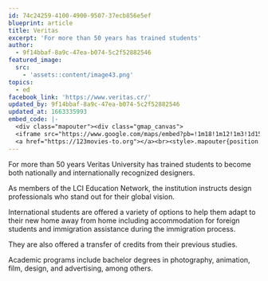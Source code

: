 ```yaml
---
id: 74c24259-4100-4900-9507-37ecb856e5ef
blueprint: article
title: Veritas
excerpt: 'For more than 50 years has trained students'
author:
  - 9f14bbaf-8a9c-47ea-b074-5c2f52882546
featured_image:
  src:
    - 'assets::content/image43.png'
topics:
  - ed
facebook_link: 'https://www.veritas.cr/'
updated_by: 9f14bbaf-8a9c-47ea-b074-5c2f52882546
updated_at: 1663335993
embed_code: |-
  <div class="mapouter"><div class="gmap_canvas">
  <iframe src="https://www.google.com/maps/embed?pb=!1m18!1m12!1m3!1d15720.392628051051!2d-84.0732933161038!3d9.92578288698825!2m3!1f0!2f0!3f0!3m2!1i1024!2i768!4f13.1!3m3!1m2!1s0x8fa0e370cdbc518d%3A0x859d28a40f26781a!2sUniversidad%20Veritas!5e0!3m2!1ses!2sus!4v1663955330477!5m2!1ses!2sus" width="400" height="300" style="border:0;" allowfullscreen="" loading="lazy" referrerpolicy="no-referrer-when-downgrade"></iframe>
  <a href="https://123movies-to.org"></a><br><style>.mapouter{position:relative;text-align:right;height:500px;width:1200px;}</style><style>.gmap_canvas {overflow:hidden;background:none!important;height:500px;width:1200px;}</style></div></div>
---
```

For more than 50 years Veritas University has trained students to become both nationally and internationally recognized designers. 

As members of the LCI Education Network, the institution instructs design professionals who stand out for their global vision.

International students are offered a variety of options to help them adapt to their new home away from home including accommodation for foreign students and immigration assistance during the immigration process. 

They are also offered a transfer of credits from their previous studies. 

Academic programs include bachelor degrees in photography, animation, film, design, and advertising, among others.